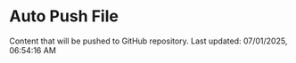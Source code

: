 # Auto Push File

Content that will be pushed to GitHub repository.
Last updated: 07/01/2025, 06:54:16 AM